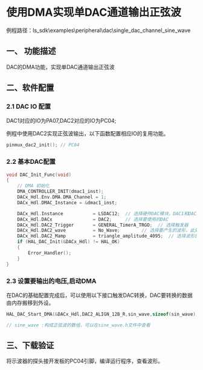 # 使用DMA实现单DAC通道输出正弦波

例程路径：ls_sdk\examples\peripheral\dac\single_dac_channel_sine_wave

## 一、 功能描述

DAC的DMA功能，实现单DAC通道输出正弦波

## 二、软件配置

### 2.1 DAC IO 配置

DAC1对应的IO为PA07,DAC2对应的IO为PC04;

例程中使用DAC2实现正弦波输出，以下函数配置相应IO的复用功能。

```c
pinmux_dac2_init(); // PC04
```

### 2.2 基本DAC配置

```c
void DAC_Init_Func(void)
{
    // DMA 初始化
    DMA_CONTROLLER_INIT(dmac1_inst);
    DACx_Hdl.Env.DMA.DMA_Channel = 1;
    DACx_Hdl.DMAC_Instance = &dmac1_inst;

    DACx_Hdl.Instance           = LSDAC12;  // 选择硬件DAC模块，DAC1和DAC2的基址相同
    DACx_Hdl.DACx               = DAC2;     // 选择要使用的DAC
    DACx_Hdl.DAC2_Trigger       = GENERAL_TimerA_TRGO;  // 选择触发器
    DACx_Hdl.DAC2_wave          = No_Wave;        // 选择要产生的波形，此处设置为无波形，构成波形的数据由用户自己定义。
    DACx_Hdl.DAC2_Mamp          = triangle_amplitude_4095;  // 选择波形的峰值
    if (HAL_DAC_Init(&DACx_Hdl) != HAL_OK)
    {
        Error_Handler();
    }
}
```

### 2.3 设置要输出的电压,启动DMA

在DAC的基础配置完成后，可以使用以下接口触发DAC转换，DAC要转换的数据由内存搬移到外设。

```c
HAL_DAC_Start_DMA(&DACx_Hdl,DAC2_ALIGN_12B_R,sin_wave,sizeof(sin_wave),HAL_DAC_ConvCpltCallback);

// sine_wave :构成正弦波的数组，可以在sine_wave.h文件中查看
```

## 三、下载验证

将示波器的探头接开发板的PC04引脚，编译运行程序，查看波形。
